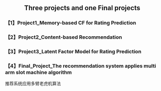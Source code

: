 ## <Center>Three projects and one Final projects

### 【1】Project1_**Memory-based CF for Rating Prediction**



### 【2】Project2_**Content-based Recommendation**



### 【3】Project3_**Latent Factor Model for Rating Prediction**



### 【4】Final_Project_The recommendation system applies multi arm slot machine algorithm

推荐系统应用多臂老虎机算法